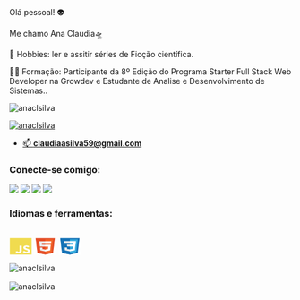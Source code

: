 ### 
<p align="left><h3 align="center"> Olá pessoal! 👽</p>
<p>Me chamo Ana Claudia🛸</p>

<p>🔭 Hobbies: ler e assitir séries de Ficção científica.</p>
<p>👨‍🎓 Formação: Participante da 8º Edição do Programa Starter Full Stack Web Developer na Growdev e Estudante de Analise e Desenvolvimento de Sistemas..</h3></p>


<p align="left"> <img src= "https://komarev.com/ghpvc/?username=anaclsilva&label=Profile%20views&color=0e75b6&style=flat" alt="anaclsilva" /> </p>

<p align="left"> <a href="https: //github.com/ryo-ma/github-profile-trophy"><img src="https://github-profile-trophy.vercel.app/?username=anaclsilva" alt="anaclsilva" /></ a> </p>

- 📫  **claudiaasilva59@gmail.com**

<h3 align="left">Conecte-se comigo:</h3>
<p align="left">
<div> 
  <a href="https://www.instagram.com/_anacw._/" target="_blank"><img src="https://img.shields.io/badge/-Instagram-%23E4405F?style=for-the-badge&logo=instagram&logoColor=white" target="_blank"></a>
 <a href="https://ww.discord/ana_claudia" target="_blank"><img src="https://img.shields.io/badge/Discord-7289DA?style=for-the-badge&logo=discord&logoColor=white" target="_blank"></a> 
  <a href = "claudiaasilva59@gmail.com"><img src="https://img.shields.io/badge/-Gmail-%23333?style=for-the-badge&logo=gmail&logoColor=white" target="_blank"></a>
  <a href="https:/www.linkedin.com/ana-claudia-sl" target="_blank"><img src="https://img.shields.io/badge/-LinkedIn-%230077B5?style=for-the-badge&logo=linkedin&logoColor=white" target="_blank"></a> 

<h3 align="left">Idiomas e ferramentas:</h3>

<p><div style="display: inline_block"><br>
  <img align="center" alt="Rafa-Js" height="30" width="40" src="https://raw.githubusercontent.com/devicons/devicon/master/icons/javascript/javascript-plain.svg">
  <img align="center" alt="Rafa-HTML" height="30" width="40" src="https://raw.githubusercontent.com/devicons/devicon/master/icons/html5/html5-original.svg">
  <img align="center" alt="Rafa-CSS" height="30" width="40" src="https://raw.githubusercontent.com/devicons/devicon/master/icons/css3/css3-original.svg"></p>
</div>

<p><img align="center" src="https://github-readme-stats.vercel.app/api/top-langs?username=anaclsilva&show_icons=true&locale=en&layout=compact" alt="anaclsilva" /> </p>

<p><img align="center" src="https://github-readme-streak-stats.herokuapp.com/?user=anaclsilva&" alt="anaclsilva" /></p>

